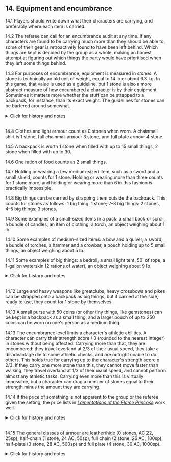 <h2>14. Equipment and encumbrance</h2>

14.1 Players should write down what their characters are carrying, and preferably where each item is carried.

14.2 The referee can call for an encumbrance audit at any time. If any characters are found to be carrying much more than they should be able to, some of their gear is retroactively found to have been left behind. Which things are kept is decided by the group as a whole, making an honest attempt at figuring out which things the party would have prioritised when they left some things behind.

14.3 For purposes of encumbrance, equipment is measured in _stones_. A stone is technically an old unit of weight, equal to 14 lb or about 6.3 kg. In this game, that value is used as a guideline, but 1 stone is also a more abstract measure of how encumbered a character is by their equipment. Sometimes it matters more whether the stuff can be strapped to a backpack, for instance, than its exact weight. The guidelines for stones can be bartered around somewhat.

<details><summary markdown="span">Click for history and notes</summary>

These encumbrance rules (14.3 through 14.13) are directly lifted from this character sheet, intended for use with DnD 5e, by Sandra "2097": https://drive.google.com/file/d/1Ly-2ps0cPdMCumpp7apOh8aIneWcuwc_/view?usp=sharing (The link is a re-host; I believe the original is available somewhere at Sandra's page idiomdrottning.org but I have lost the link.)

</details><br/>

14.4 Clothes and light armour count as 0 stones when worn. A chainmail shirt is 1 stone, full chainmail armour 3 stone, and full plate armour 4 stone.

14.5 A backpack is worth 1 stone when filled with up to 15 small things, 2 stone when filled with up to 30.

14.6 One ration of food counts as 2 small things.

14.7 Holding or wearing a few medium-sized item, such as a sword and a small shield, counts for 1 stone. Holding or wearing more than three counts for 1 stone more, and holding or wearing more than 6 in this fashion is practically impossible.

14.8 Big things can be carried by strapping them outside the backpack. This counts for stones as follows: 1 big thing: 1 stone; 2–3 big things: 2 stones, 4–5 big things: 3 stones.

14.9 Some examples of a small-sized items in a pack: a small book or scroll, a bundle of candles, an item of clothing, a torch, an object weighing about 1 lb.

14.10 Some examples of medium-sized items: a bow and a quiver, a sword, a bundle of torches, a hammer and a crowbar, a pouch holding up to 5 small things, an object weighing about 5 lb. 

14.11 Some examples of big things: a bedroll, a small light tent, 50' of rope, a 1-gallon waterskin (2 rations of water), an object weighing about 9 lb.

<details><summary markdown="span">Click for history and notes</summary>

Sandra "2097" has an extensive [list of example item sizes](https://idiomdrottning.org/item-sizes)
</details><br/>

14.12 Large and heavy weapons like greatclubs, heavy crossbows and pikes can be strapped onto a backpack as big things, but if carried at the side, ready to use, they count for 1 stone by themselves.

14.13 A small purse with 50 coins (or other tiny things, like gemstones) can be kept in a backpack as a small thing, and a larger pouch of up to 250 coins can be worn on one's person as a medium thing.

14.13 The encumbrance level limits a character's athletic abilities. A character can carry their strength score / 3 (rounded to the nearest integer) in stones without being affected. Carrying more than that, they are encumbered: they travel overland at 2/3 of their usual speed, they take a disadvantage die to some athletic checks, and are outright unable to do others. This holds true for carrying up to the character's strength score x 2/3. If they carry one more stone than this, they cannot move faster than walking, they travel overland at 1/3 of their usual speed, and cannot perform almost any athletic tasks. Carrying even more than this is virtually impossible, but a character can drag a number of stones equal to their strength minus the amount they are carrying.

14.14 If the price of something is not apparent to the group or the referee given the setting, the price lists in _[Lamentations of the Flame Princess](https://paulgorman.org/roleplaying/dnd/misc/LotFP_Rules_and_Magic_Free_Version_without_Art.pdf)_ work well.

<details><summary markdown="span">Click for history and notes</summary>

Maastricht '18 used the LotFP price lists.
</details><br/>

14.15 The general classes of armour are leather/hide (0 stones, AC 22, 25sp), half-chain (1 stone, 24 AC, 50sp), full chain (2 stone, 26 AC, 100sp), half-plate (3 stone, 28 AC, 500sp) and full plate (4 stone, 30 AC, 1000sp).
<details><summary markdown="span">Click for history and notes</summary>

Prices are based on those from _[Lamentations of the Flame Princess](https://paulgorman.org/roleplaying/dnd/misc/LotFP_Rules_and_Magic_Free_Version_without_Art.pdf)_. In Maastricht '18 some players remarked that while chainmail is effectively carried on one's shoulders, plate mail is strapped on in a way that distributes the load, and so we switched the encumbrance values around. This meant half-plate was more expensive than full chainmail but it was both lighter _and_ gave better AC.
  
Dungeon Crawl '22 started using the original values, where each type of armour is heavier, more expensive, and gives better AC than the previous one. Expect the discussion to be brought up again if and when the campaign transitions to include more logistics and paying for equipment.
</details><br/>
